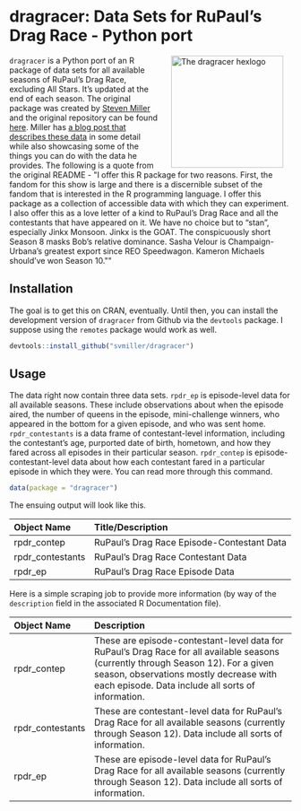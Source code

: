 
# dragracer: Data Sets for RuPaul’s Drag Race - Python port


<img src="man/figures/dragracer-sticker.png" alt="The dragracer hexlogo" align="right" width="200" style="padding: 0 15px; float: right;"/>

`dragracer` is a Python port of an R package of data sets for all available seasons of
RuPaul’s Drag Race, excluding All Stars. It’s updated at the end of each
season. The original package was created by [Steven Miller](http://github.com/svmiller) 
and the original repository can be found [here](http://github.com/svmiller/dragracer). 
Miller has [a blog post that describes these data](http://svmiller.com/blog/2019/02/dragracer-rupauls-drag-race-analysis/)
in some detail while also showcasing some of the things you can do with
the data he provides. The following is a quote from the original README - 
"I offer this R package for two reasons. First, the
fandom for this show is large and there is a discernible subset of the
fandom that is interested in the R programming language. I offer this
package as a collection of accessible data with which they can
experiment. I also offer this as a love letter of a kind to RuPaul’s
Drag Race and all the contestants that have appeared on it. We have no
choice but to “stan”, especially Jinkx Monsoon. Jinkx is the GOAT. The
conspicuously short Season 8 masks Bob’s relative dominance. Sasha
Velour is Champaign-Urbana’s greatest export since REO Speedwagon.
Kameron Michaels should’ve won Season 10.""

## Installation

The goal is to get this on CRAN, eventually. Until then, you can install
the development version of `dragracer` from Github via the `devtools`
package. I suppose using the `remotes` package would work as well.

``` r
devtools::install_github("svmiller/dragracer")
```

## Usage

The data right now contain three data sets. `rpdr_ep` is episode-level
data for all available seasons. These include observations about when
the episode aired, the number of queens in the episode, mini-challenge
winners, who appeared in the bottom for a given episode, and who was
sent home. `rpdr_contestants` is a data frame of contestant-level
information, including the contestant’s age, purported date of birth,
hometown, and how they fared across all episodes in their particular
season. `rpdr_contep` is episode-contestant-level data about how each
contestant fared in a particular episode in which they were. You can
read more through this command.

``` r
data(package = "dragracer")
```

The ensuing output will look like this.

| **Object Name**   | **Title/Description**                      |
| :---------------- | :----------------------------------------- |
| rpdr\_contep      | RuPaul’s Drag Race Episode-Contestant Data |
| rpdr\_contestants | RuPaul’s Drag Race Contestant Data         |
| rpdr\_ep          | RuPaul’s Drag Race Episode Data            |

Here is a simple scraping job to provide more information (by way of the
`description` field in the associated R Documentation file).

| **Object Name**   | **Description**                                                                                                                                                                                                                    |
| :---------------- | :--------------------------------------------------------------------------------------------------------------------------------------------------------------------------------------------------------------------------------- |
| rpdr\_contep      | These are episode-contestant-level data for RuPaul’s Drag Race for all available seasons (currently through Season 12). For a given season, observations mostly decrease with each episode. Data include all sorts of information. |
| rpdr\_contestants | These are contestant-level data for RuPaul’s Drag Race for all available seasons (currently through Season 12). Data include all sorts of information.                                                                             |
| rpdr\_ep          | These are episode-level data for RuPaul’s Drag Race for all available seasons (currently through Season 12). Data include all sorts of information.                                                                                |
